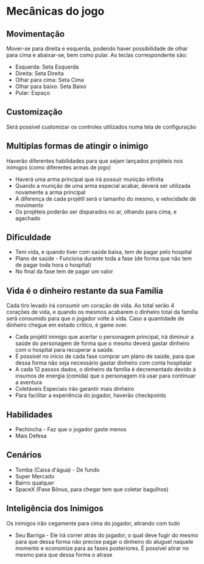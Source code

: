 # Mecânicas do jogo

## Movimentação

Mover-se para direita e esquerda, podendo haver possibilidade de olhar para cima e abaixar-se, bem como pular. As teclas correspondente são:

* Esquerda: Seta Esquerda
* Direita: Seta Direita
* Olhar para cima: Seta Cima
* Olhar para baixo: Seta Baixo
* Pular: Espaço

## Customização

Será possível customizar os controles utilizados numa tela de configuração

## Multiplas formas de atingir o inimigo

Haverão diferentes habilidades para que sejam lançados projéteis nos inimigos (como diferentes armas de jogo)

* Haverá uma arma principal que irá possuir munição infinita
* Quando a munição de uma arma especial acabar, deverá ser utilizada novamente a arma principal
* A diferença de cada projétil será o tamanho do mesmo, e velocidade de movimento
* Os projéteis poderão ser disparados no ar, olhando para cima, e agachado

## Dificuldade

* Tem vida, e quando tiver com saúde baixa, tem de pagar pelo hospital
* Plano de saúde - Funciona durante toda a fase (de forma que não tem de pagar toda hora o hospital)
* No final da fase tem de pagar um valor

## Vida é o dinheiro restante da sua Família

Cada tiro levado irá consumir um coração de vida. Ao total serão 4 corações de vida, e quando os mesmos acabarem o dinheiro total da família será consumido para que o jogador volte à vida. Caso a quantidade de dinheiro chegue em estado crítico, é game over.

* Cada projétil inimigo que acertar o personagem principal, irá diminuir a saúde do personagem de forma que o mesmo deverá gastar dinheiro com o hospital para recuperar a saúde.
* É possível no início de cada fase comprar um plano de saúde, para que dessa forma não seja necessário gastar dinheiro com conta hospitalar
* A cada 12 passos dados, o dinheiro da família é decrementado devido à insumos de energia (comida) que o personagem irá usar para continuar a aventura
* Coletáveis Especiais irão garantir mais dinheiro
* Para facilitar a experiência do jogador, haverão checkpoints

## Habilidades

* Pechincha - Faz que o jogador gaste menos
* Mais Defesa

## Cenários

* Tomba (Caixa d'água) - De fundo
* Super Mercado
* Bairro qualquer
* SpaceX (Fase Bônus, para chegar tem que coletar bagulhos)

## Inteligência dos Inimigos

Os inimigos irão cegamente para cima do jogador, atirando com tudo

* Seu Barriga - Ele irá correr atrás do jogador, o qual deve fugir do mesmo para que dessa forma não precise pagar o dinheiro do aluguel naquele momento e economize para as fases posteriores. É possível atirar no mesmo para que dessa forma o atrase
